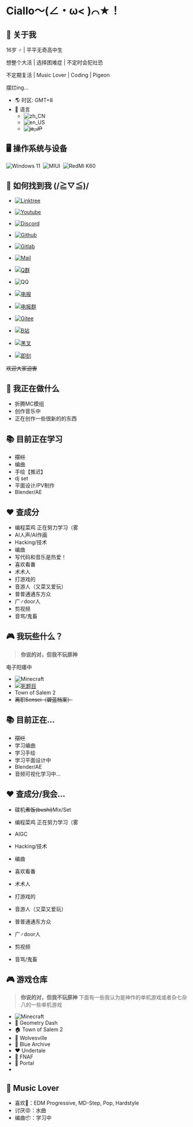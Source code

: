 # Ciallo～(∠・ω< )⌒★！

## 🔭 关于我

16岁 ♂️ | 平平无奇高中生

想整个大活 | 选择困难症 | 不定时会犯社恐

不定期复活 | Music Lover | Coding | Pigeon

摆烂ing...

- 🌎 时区: GMT+8
- 🏁 语言
  - ![zh_CN](https://img.shields.io/badge/Chinese_(Simplified)-4abf8a?style=flat-square&label=🏠简体中文)&nbsp;
  - ![en_US](https://img.shields.io/badge/English_(US)-4abf8a?logo=&style=flat-square&label=English)
  - ~~![ja_JP](https://img.shields.io/badge/Japanese-4abf8a?logo=&style=flat-square&label=日本語)~~

## 🖥️ 操作系统与设备

![Windows 11](https://img.shields.io/badge/OS-Windows_11-white?style=flat-square&logo=windows&color=0078d4)&nbsp;
![MIUI](https://img.shields.io/badge/Android-MIUI-ff9600?style=flat-square&logo=xiaomi&logoColor=ffffff)&nbsp;
![RedMi K60](https://img.shields.io/badge/Android-MIUI-ff9600?style=flat-square&logo=xiaomi&logoColor=ffffff)&nbsp;

## 📱 如何找到我 (/≧▽≦)/

- [![Linktree](https://img.shields.io/badge/Linktree_%28Check_out_my_music!%29-@LLKawi-1db954?style=for-the-badge&logo=linktree&logoColor=white)](https://linktr.ee/llkawi)
- [![Youtube](https://img.shields.io/badge/Youtube-@LLKawi_Official-f00?&style=for-the-badge&logo=youtube)](https://www.youtube.com/@llkawi)
- [![Discord](https://img.shields.io/badge/Discord-@llkawi-5662f6?&style=for-the-badge&logo=discord&logoColor=white)](https://discord.com/users/590761803244634113)
- [![Github](https://img.shields.io/badge/Github-@LLKawi-white?&style=for-the-badge&logo=github)](https://github.com/LLKawi)
- [![Gitlab](https://img.shields.io/badge/Gitlab-@LLKawi-white?&style=for-the-badge&logo=gitlab&logoColor=fc6d26)](https://discord.com/users/590761803244634113)
- [![Mail](https://img.shields.io/badge/Email-contact@onlyra1n.top-168de2?&style=for-the-badge&logo=mail.ru)](mailto:contact@onlyra1n.top)

- [![Q群](https://img.shields.io/badge/闲聊吹水群-@904616368-0093f5?&style=for-the-badge&logo=tencentqq)](http://qm.qq.com/cgi-bin/qm/qr?_wv=1027&k=bsVstl7UyIWYLk22GiaApKupGQB5haF0&authKey=%2BPOWzI6ZTA42YuQwoUeiIp4yKAyGEQR5Go6LUu6KbBHMwmcGsDf%2F78bH6aFC4TBy&noverify=0&group_code=904616368)
- ![QQ](https://img.shields.io/badge/QQ-@_2593828650i_-3c76c5?&style=for-the-badge&logo=tencentqq)
- [![电报](https://img.shields.io/badge/电报-@LLKawi-white?&style=for-the-badge&logo=telegram)](https://t.me/onlyrain233)
- [![电报群](https://img.shields.io/badge/电报群组-white?&style=for-the-badge&logo=telegram)](https://t.me/+1m9phVMNNBk2NmI1/)
- [![Gitee](https://img.shields.io/badge/Gitee-@LLKawi-c71d23?&style=for-the-badge&logo=gitee)](https://gitee.com/LLKawi)
- [![B站](https://img.shields.io/badge/Bilibili-@澪__LLKawi-white?&style=for-the-badge&logo=bilibili)](https://space.bilibili.com/174927495)
- [![黑叉](https://img.shields.io/badge/X-@llkawi_-black?&style=for-the-badge&logo=x)](https://twitter.com/llkawi_)
- [![即刻](https://img.shields.io/badge/即刻-@澪--LLKawi-white?&style=for-the-badge&logo=)](https://web.okjike.com/u/6464eef5-54ca-42f0-a0c0-ef43ff176b1f)


~~欢迎大家迫害~~

<!--
快了快了！！！不准偷看！
未使用
- [![MissKey](https://img.shields.io/badge/misskey.io-@llkawi-white?&style=for-the-badge&logo=misskey&logoColor=62b6e7)](https://misskey.io/@llkawi)
- [![wx](https://img.shields.io/badge/wx-white?&style=for-the-badge&logo=wechat)](!!!!!!!!!TBA!!!!!!)
- [![KOOK](https://img.shields.io/badge/KOOK-@Unregistered-white?&style=for-the-badge&labelColor=0eae67)](-----)

- [![Mastodon](https://img.shields.io/badge/Mastodon-@onlyrain233-191b22?&style=for-the-badge&logo=mastodon)](https://mastodon.social/@onlyrain233)
- [![Twitch](https://img.shields.io/badge/Twitch-@amechirin-white?&style=for-the-badge&logo=twitch)](https://www.twitch.tv/amechirin)
-->

## 💭 我正在做什么

- 折腾MC模组
- 创作音乐中
- 正在创作一些很新的的东西

## 📚 目前正在学习

- ~~摆烂~~
- 编曲
- 手绘【推迟】
- dj set
- 平面设计/PV制作
- Blender/AE

## ♥️ 查成分

- 编程菜鸡 正在努力学习（雾
- AI人声/AI作画
- Hacking/技术
- 编曲
- 写代码和音乐是热爱！
- 喜欢看番
- 术术人
- 打游戏的
- 音游人（又菜又爱玩）
- 普普通通东方众
- 广♂door人
- 剪视频
- 音骂/鬼畜

## 🎮 我玩些什么？

> **你说的对，但我不玩原神**

电子阳痿中

- ![Minecraft](https://img.shields.io/badge/14年入坑的MC老玩家-@lkwi-green?&style=for-the-badge)
-  [![死题目](https://img.shields.io/badge/Steam-@victor__www-136da0?&style=for-the-badge&logo=steam)](https://steamcommunity.com/id/victor_www)
- Town of Salem 2
- ~~离职Sensei（碧蓝档案）~~



<!--
快了快了！！！不准偷看！
未使用
- [![MissKey](https://img.shields.io/badge/misskey.io-@llkawi-white?&style=for-the-badge&logo=misskey&logoColor=62b6e7)](https://misskey.io/@llkawi)
- [![wx](https://img.shields.io/badge/wx-white?&style=for-the-badge&logo=wechat)](!!!!!!!!!TBA!!!!!!)
- [![KOOK](https://img.shields.io/badge/KOOK-@Unregistered-white?&style=for-the-badge&labelColor=0eae67)](-----)
- [![Twitch](https://img.shields.io/badge/Twitch-@amechirin-white?&style=for-the-badge&logo=twitch)](https://www.twitch.tv/amechirin)
-->

## 📚 目前正在...

- ~~摆烂~~
- 学习编曲
- 学习手绘
- 学习平面设计中
- Blender/AE
- 音频可视化学习中...

## 

## ♥️ 查成分/我会...

- 碟机~~煮饭(bushi)~~Mix/Set
- 编程菜鸡 正在努力学习（雾
- AIGC

- Hacking/技术
- 编曲
- 喜欢看番
- 术术人
- 打游戏的
- 音游人（又菜又爱玩）
- 普普通通东方众
- 广♂door人
- 剪视频
- 音骂/鬼畜

## 🎮 游戏仓库

> **你说的对，但我不玩原神**
> 下面有一些我认为是神作的单机游戏或者杂七杂八的一些单机游戏

- ![Minecraft](https://img.shields.io/badge/14年入坑的MC老玩家-@lkwi-green?&style=for-the-badge)
- 🌠 Geometry Dash
- 🏠 Town of Salem 2
- 🐺 Wolvesville
- 💯 Blue Archive
- ❤ Undertale
- 🐻 FNAF
- 🌌 Portal
- 

## 🎵 Music Lover

- 喜欢🥰：EDM Progressive, MD-Step, Pop, Hardstyle
- 讨厌😡：水曲
- 编曲📦：学习中
